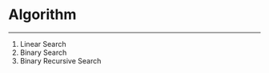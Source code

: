 # Algorithm
<hr/>
<ol> 
 <li>Linear Search</li>
 <li>Binary Search</li>
 <li>Binary Recursive Search</li>
<ol>
